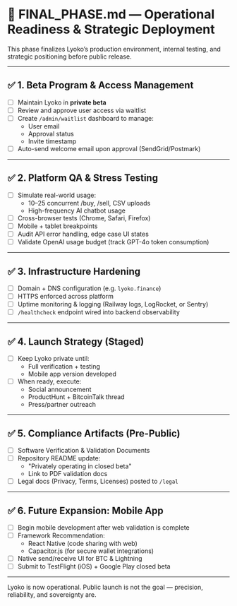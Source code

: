 
# 🧪 FINAL_PHASE.md — Operational Readiness & Strategic Deployment

This phase finalizes Lyoko’s production environment, internal testing, and strategic positioning before public release.

---

## ✅ 1. Beta Program & Access Management

- [ ] Maintain Lyoko in **private beta**
- [ ] Review and approve user access via waitlist
- [ ] Create `/admin/waitlist` dashboard to manage:
  - User email
  - Approval status
  - Invite timestamp
- [ ] Auto-send welcome email upon approval (SendGrid/Postmark)

---

## ✅ 2. Platform QA & Stress Testing

- [ ] Simulate real-world usage:
  - 10–25 concurrent /buy, /sell, CSV uploads
  - High-frequency AI chatbot usage
- [ ] Cross-browser tests (Chrome, Safari, Firefox)
- [ ] Mobile + tablet breakpoints
- [ ] Audit API error handling, edge case UI states
- [ ] Validate OpenAI usage budget (track GPT-4o token consumption)

---

## ✅ 3. Infrastructure Hardening

- [ ] Domain + DNS configuration (e.g. `lyoko.finance`)
- [ ] HTTPS enforced across platform
- [ ] Uptime monitoring & logging (Railway logs, LogRocket, or Sentry)
- [ ] `/healthcheck` endpoint wired into backend observability

---

## ✅ 4. Launch Strategy (Staged)

- [ ] Keep Lyoko private until:
  - Full verification + testing
  - Mobile app version developed
- [ ] When ready, execute:
  - Social announcement
  - ProductHunt + BitcoinTalk thread
  - Press/partner outreach

---

## ✅ 5. Compliance Artifacts (Pre-Public)

- [ ] Software Verification & Validation Documents
- [ ] Repository README update:
  - "Privately operating in closed beta"
  - Link to PDF validation docs
- [ ] Legal docs (Privacy, Terms, Licenses) posted to `/legal`

---

## ✅ 6. Future Expansion: Mobile App

- [ ] Begin mobile development after web validation is complete
- [ ] Framework Recommendation:
  - React Native (code sharing with web)
  - Capacitor.js (for secure wallet integrations)
- [ ] Native send/receive UI for BTC & Lightning
- [ ] Submit to TestFlight (iOS) + Google Play closed beta

---

Lyoko is now operational. Public launch is not the goal — precision, reliability, and sovereignty are.

